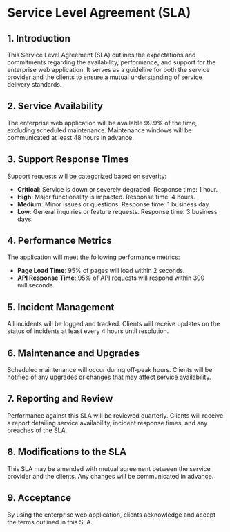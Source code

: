 # Service Level Agreement (SLA)

## 1. Introduction

This Service Level Agreement (SLA) outlines the expectations and commitments regarding the availability, performance, and support for the enterprise web application. It serves as a guideline for both the service provider and the clients to ensure a mutual understanding of service delivery standards.

## 2. Service Availability

The enterprise web application will be available 99.9% of the time, excluding scheduled maintenance. Maintenance windows will be communicated at least 48 hours in advance.

## 3. Support Response Times

Support requests will be categorized based on severity:

- **Critical**: Service is down or severely degraded. Response time: 1 hour.
- **High**: Major functionality is impacted. Response time: 4 hours.
- **Medium**: Minor issues or questions. Response time: 1 business day.
- **Low**: General inquiries or feature requests. Response time: 3 business days.

## 4. Performance Metrics

The application will meet the following performance metrics:

- **Page Load Time**: 95% of pages will load within 2 seconds.
- **API Response Time**: 95% of API requests will respond within 300 milliseconds.

## 5. Incident Management

All incidents will be logged and tracked. Clients will receive updates on the status of incidents at least every 4 hours until resolution.

## 6. Maintenance and Upgrades

Scheduled maintenance will occur during off-peak hours. Clients will be notified of any upgrades or changes that may affect service availability.

## 7. Reporting and Review

Performance against this SLA will be reviewed quarterly. Clients will receive a report detailing service availability, incident response times, and any breaches of the SLA.

## 8. Modifications to the SLA

This SLA may be amended with mutual agreement between the service provider and the clients. Any changes will be communicated in advance.

## 9. Acceptance

By using the enterprise web application, clients acknowledge and accept the terms outlined in this SLA.